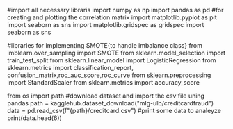 #import all necessary libraris
import numpy as np
import pandas as pd
#for creating and plotting the correlation matrix
import matplotlib.pyplot as plt
import seaborn as sns
import matplotlib.gridspec as gridspec
import seaborn as sns

#libraries for implementing SMOTE{to handle imbalance class}
from imblearn.over_sampling import SMOTE
from sklearn.model_selection import train_test_split
from sklearn.linear_model import LogisticRegression
from sklearn.metrics import classification_report, confusion_matrix,roc_auc_score,roc_curve
from sklearn.preprocessing import StandardScaler
from sklearn.metrics import accuracy_score

from os import path
#download dataset and import the csv file uning pandas
path = kagglehub.dataset_download("mlg-ulb/creditcardfraud")
data = pd.read_csv(f"{path}/creditcard.csv")
#print some data to analeyze
print(data.head(6))
